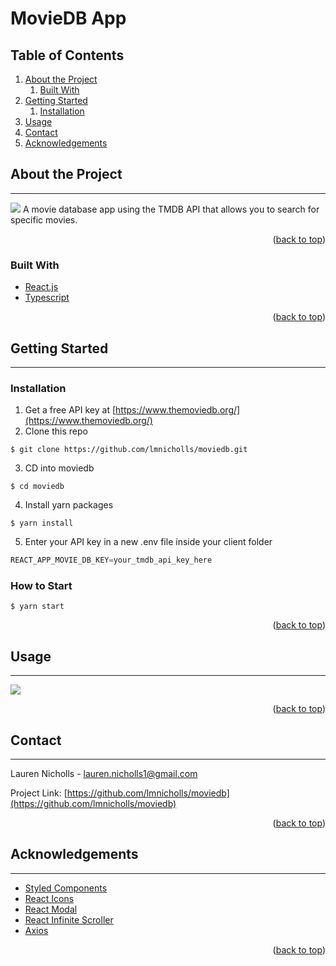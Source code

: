 <div id="top"></div>

# MovieDB App

## Table of Contents
1. [About the Project](#about-the-project)
    1. [Built With](#built-with)
2. [Getting Started](#getting-started)
    1. [Installation](#installation)
3. [Usage](#usage)
4. [Contact](#contact)
5. [Acknowledgements](#acknowledgements)

## About the Project
---
![](./images/README/AppScreenshot.png)
A movie database app using the TMDB API that allows you to search for specific movies.

<p align="right">(<a href="#top">back to top</a>)</p>

### Built With
* [React.js](https://reactjs.org)
* [Typescript](https://www.typescriptlang.org/)

<p align="right">(<a href="#top">back to top</a>)</p>

## Getting Started
---
### Installation
1. Get a free API key at [https://www.themoviedb.org/](https://www.themoviedb.org/)
2. Clone this repo
```
$ git clone https://github.com/lmnicholls/moviedb.git
```
3. CD into moviedb
``` 
$ cd moviedb
```
4. Install yarn packages
```
$ yarn install
```
5. Enter your API key in a new .env file inside your client folder
```js
REACT_APP_MOVIE_DB_KEY=your_tmdb_api_key_here
```
### How to Start
```
$ yarn start
```

<p align="right">(<a href="#top">back to top</a>)</p>

## Usage
---
![](./images/MovieDetail.png)

<p align="right">(<a href="#top">back to top</a>)</p>

## Contact
---
Lauren Nicholls - lauren.nicholls1@gmail.com

Project Link: [https://github.com/lmnicholls/moviedb](https://github.com/lmnicholls/moviedb)

<p align="right">(<a href="#top">back to top</a>)</p>

## Acknowledgements
---

* [Styled Components](https://styled-components.com/)
* [React Icons](https://react-icons.github.io/react-icons/)
* [React Modal](https://www.npmjs.com/package/react-modal)
* [React Infinite Scroller](https://www.npmjs.com/package/react-infinite-scroller)
* [Axios](https://www.axios.com/)

<p align="right">(<a href="#top">back to top</a>)</p>
